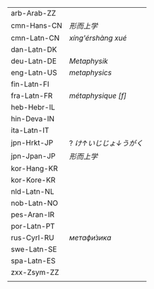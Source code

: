| | |
|-|-|
| arb-Arab-ZZ |  |
| cmn-Hans-CN | _形而上学_ |
| cmn-Latn-CN | _xíng'érshàng xué_ |
| dan-Latn-DK |  |
| deu-Latn-DE | _Metaphysik_ |
| eng-Latn-US | _metaphysics_ |
| fin-Latn-FI |  |
| fra-Latn-FR | _métaphysique [f]_ |
| heb-Hebr-IL |  |
| hin-Deva-IN |  |
| ita-Latn-IT |  |
| jpn-Hrkt-JP | ? _け↑いじじょ↓うがく_ |
| jpn-Jpan-JP | _形而上学_ |
| kor-Hang-KR |  |
| kor-Kore-KR |  |
| nld-Latn-NL |  |
| nob-Latn-NO |  |
| pes-Aran-IR |  |
| por-Latn-PT |  |
| rus-Cyrl-RU | _метафи́зика_ |
| swe-Latn-SE |  |
| spa-Latn-ES |  |
| zxx-Zsym-ZZ |  |
|  |  |

